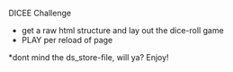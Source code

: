 DICEE Challenge

- get a raw html structure and lay out the dice-roll game
- PLAY per reload of page


*dont mind the ds_store-file, will ya?
Enjoy!
